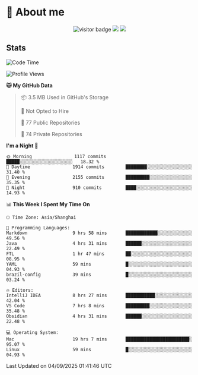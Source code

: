 <!-- ![](https://youpai.roccoshi.top/img/20200804214216.png) -->

# 🧐 About me
 
<p align="center">
<img src="https://visitor-badge.laobi.icu/badge?page_id=Lincest.Lincest&title=hits" alt="visitor badge"/>
<a href="mailto:imroccoshi@gmail.com"><img src="https://img.shields.io/badge/gmail-imroccoshi%40gmail.com-red"></a>
<a href="https://blog.roccoshi.top"><img src="https://img.shields.io/badge/blog-roccoshi-green"></a>
</p>

## Stats

<!--START_SECTION:waka-->
![Code Time](http://img.shields.io/badge/Code%20Time-2%2C720%20hrs%2048%20mins-blue)

![Profile Views](http://img.shields.io/badge/Profile%20Views-0-blue)

**🐱 My GitHub Data** 

> 📦 3.5 MB Used in GitHub's Storage 
 > 
> 🚫 Not Opted to Hire
 > 
> 📜 77 Public Repositories 
 > 
> 🔑 74 Private Repositories 
 > 
**I'm a Night 🦉** 

```text
🌞 Morning                1117 commits        █████░░░░░░░░░░░░░░░░░░░░   18.32 % 
🌆 Daytime                1914 commits        ████████░░░░░░░░░░░░░░░░░   31.40 % 
🌃 Evening                2155 commits        █████████░░░░░░░░░░░░░░░░   35.35 % 
🌙 Night                  910 commits         ████░░░░░░░░░░░░░░░░░░░░░   14.93 % 
```


📊 **This Week I Spent My Time On** 

```text
🕑︎ Time Zone: Asia/Shanghai

💬 Programming Languages: 
Markdown                 9 hrs 58 mins       ████████████░░░░░░░░░░░░░   49.56 % 
Java                     4 hrs 31 mins       ██████░░░░░░░░░░░░░░░░░░░   22.49 % 
FTL                      1 hr 47 mins        ██░░░░░░░░░░░░░░░░░░░░░░░   08.95 % 
YAML                     59 mins             █░░░░░░░░░░░░░░░░░░░░░░░░   04.93 % 
brazil-config            39 mins             █░░░░░░░░░░░░░░░░░░░░░░░░   03.24 % 

🔥 Editors: 
IntelliJ IDEA            8 hrs 27 mins       ███████████░░░░░░░░░░░░░░   42.04 % 
VS Code                  7 hrs 8 mins        █████████░░░░░░░░░░░░░░░░   35.48 % 
Obsidian                 4 hrs 31 mins       ██████░░░░░░░░░░░░░░░░░░░   22.48 % 

💻 Operating System: 
Mac                      19 hrs 7 mins       ████████████████████████░   95.07 % 
Linux                    59 mins             █░░░░░░░░░░░░░░░░░░░░░░░░   04.93 % 
```


 Last Updated on 04/09/2025 01:41:46 UTC
<!--END_SECTION:waka-->


